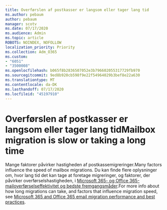 ```yaml
---
title: Overførslen af postkasser er langsom eller tager lang tid
ms.author: pebaum
author: pebaum
manager: scotv
ms.date: 07/17/2020
ms.audience: Admin
ms.topic: article
ROBOTS: NOINDEX, NOFOLLOW
localization_priority: Priority
ms.collection: Adm_O365
ms.custom:
- "6051"
- "3500008"
ms.openlocfilehash: b065f8b2836507052e3b796602055317729fb970
ms.sourcegitcommit: 9ed8b920cb598f9e22f54964029b3bef8e22a630
ms.translationtype: MT
ms.contentlocale: da-DK
ms.lasthandoff: 07/17/2020
ms.locfileid: "45197910"
---
```

# <a name="mailbox-migration-is-slow-or-taking-a-long-time"></a><span data-ttu-id="70bf6-102">Overførslen af postkasser er langsom eller tager lang tid</span><span class="sxs-lookup"><span data-stu-id="70bf6-102">Mailbox migration is slow or taking a long time</span></span>

<span data-ttu-id="70bf6-103">Mange faktorer påvirker hastigheden af postkassemigreringer.</span><span class="sxs-lookup"><span data-stu-id="70bf6-103">Many factors influence the speed of mailbox migrations.</span></span> <span data-ttu-id="70bf6-104">Du kan finde flere oplysninger om, hvor lang tid det kan tage at foretage migreringer, og faktorer, der påvirker overførselshastigheden, i [Microsoft 365- og Office 365-mailoverførselseffektivitet og bedste fremgangsmåder](https://docs.microsoft.com/exchange/mailbox-migration/office-365-migration-best-practices).</span><span class="sxs-lookup"><span data-stu-id="70bf6-104">For more info about how long migrations can take, and factors that influence migration speed, see [Microsoft 365 and Office 365 email migration performance and best practices](https://docs.microsoft.com/exchange/mailbox-migration/office-365-migration-best-practices).</span></span>